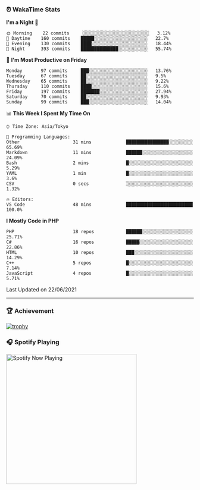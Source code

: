 ### ⏰ WakaTime Stats


<!--START_SECTION:waka-->
**I'm a Night 🦉** 

```text
🌞 Morning    22 commits     ░░░░░░░░░░░░░░░░░░░░░░░░░   3.12% 
🌆 Daytime    160 commits    █████░░░░░░░░░░░░░░░░░░░░   22.7% 
🌃 Evening    130 commits    ████░░░░░░░░░░░░░░░░░░░░░   18.44% 
🌙 Night      393 commits    ██████████████░░░░░░░░░░░   55.74%

```
📅 **I'm Most Productive on Friday** 

```text
Monday       97 commits     ███░░░░░░░░░░░░░░░░░░░░░░   13.76% 
Tuesday      67 commits     ██░░░░░░░░░░░░░░░░░░░░░░░   9.5% 
Wednesday    65 commits     ██░░░░░░░░░░░░░░░░░░░░░░░   9.22% 
Thursday     110 commits    ████░░░░░░░░░░░░░░░░░░░░░   15.6% 
Friday       197 commits    ███████░░░░░░░░░░░░░░░░░░   27.94% 
Saturday     70 commits     ██░░░░░░░░░░░░░░░░░░░░░░░   9.93% 
Sunday       99 commits     ███░░░░░░░░░░░░░░░░░░░░░░   14.04%

```


📊 **This Week I Spent My Time On** 

```text
⌚︎ Time Zone: Asia/Tokyo

💬 Programming Languages: 
Other                    31 mins             ████████████████░░░░░░░░░   65.69% 
Markdown                 11 mins             ██████░░░░░░░░░░░░░░░░░░░   24.09% 
Bash                     2 mins              █░░░░░░░░░░░░░░░░░░░░░░░░   5.29% 
YAML                     1 min               █░░░░░░░░░░░░░░░░░░░░░░░░   3.6% 
CSV                      0 secs              ░░░░░░░░░░░░░░░░░░░░░░░░░   1.32%

🔥 Editors: 
VS Code                  48 mins             █████████████████████████   100.0%

```

**I Mostly Code in PHP** 

```text
PHP                      18 repos            ██████░░░░░░░░░░░░░░░░░░░   25.71% 
C#                       16 repos            █████░░░░░░░░░░░░░░░░░░░░   22.86% 
HTML                     10 repos            ███░░░░░░░░░░░░░░░░░░░░░░   14.29% 
C++                      5 repos             █░░░░░░░░░░░░░░░░░░░░░░░░   7.14% 
JavaScript               4 repos             █░░░░░░░░░░░░░░░░░░░░░░░░   5.71%

```



 Last Updated on 22/06/2021
<!--END_SECTION:waka-->

---

### 🏆 Achievement

[![trophy](https://github-profile-trophy.vercel.app/?username=Slime-hatena&theme=flat&no-bg=true&no-frame=true&column=8)](https://github.com/ryo-ma/github-profile-trophy)

### 🎧 Spotify Playing

[<img src="https://spotify-now-playing-slime-hatena.vercel.app/api/spotify-playing" alt="Spotify Now Playing" width="350" />](https://open.spotify.com/user/slime_hatena)

<!--
**Slime-hatena/Slime-hatena** is a ✨ _special_ ✨ repository because its `README.md` (this file) appears on your GitHub profile.

Here are some ideas to get you started:

- 🔭 I’m currently working on ...
- 🌱 I’m currently learning ...
- 👯 I’m looking to collaborate on ...
- 🤔 I’m looking for help with ...
- 💬 Ask me about ...
- 📫 How to reach me: ...
- 😄 Pronouns: ...
- ⚡ Fun fact: ...
-->
